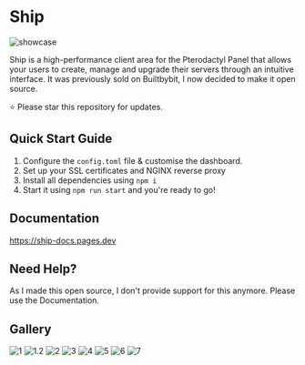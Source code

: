 # Ship

![showcase](https://builtbybit.com/attachments/bildschirmfoto-2024-12-28-um-00-25-34-png.864348/?variant=display)

Ship is a high-performance client area for the Pterodactyl Panel that allows your users to create, manage and upgrade their servers through an intuitive interface. It was previously sold on Builtbybit, I now decided to make it open source.

⭐ Please star this repository for updates.


## Quick Start Guide

1. Configure the `config.toml` file & customise the dashboard.
2. Set up your SSL certificates and NGINX reverse proxy
3. Install all dependencies using `npm i`
4. Start it using `npm run start` and you're ready to go!

## Documentation
https://ship-docs.pages.dev


## Need Help?
As I made this open source, I don't provide support for this anymore. Please use the Documentation.

## Gallery
![1](https://builtbybit.com/attachments/bildschirmfoto-2024-12-15-um-01-24-45-png.857495/?variant=display)
![1.2](https://builtbybit.com/attachments/bildschirmfoto-2024-12-19-um-15-32-35-png.859833/?variant=display)
![2](https://builtbybit.com/attachments/bildschirmfoto-2024-12-15-um-01-25-02-png.857499/?variant=display)
![3](https://builtbybit.com/attachments/bildschirmfoto-2024-12-15-um-01-25-18-png.857500/?variant=display)
![4](https://builtbybit.com/attachments/bildschirmfoto-2024-12-15-um-01-25-38-png.857501/?variant=display)
![5](https://builtbybit.com/attachments/bildschirmfoto-2024-12-16-um-14-50-16-png.858616/?variant=display)
![6](https://builtbybit.com/attachments/bildschirmfoto-2024-12-16-um-14-51-05-png.858617/?variant=display)
![7](https://builtbybit.com/attachments/bildschirmfoto-2024-12-26-um-14-47-58-png.863550/?variant=display)
